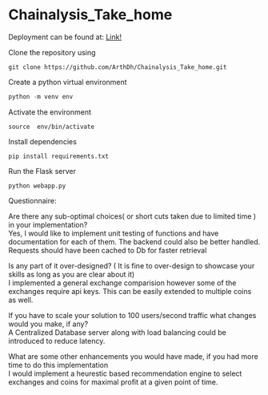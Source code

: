 # Chainalysis_Take_home

Deployment can be found at: [Link!](https://chainalysis-app.herokuapp.com/)


Clone the repository using
```
git clone https://github.com/ArthDh/Chainalysis_Take_home.git
```

Create a python virtual environment
```python
python -m venv env
```
Activate the environment
```
source  env/bin/activate
```

Install dependencies
```
pip install requirements.txt
```

Run the Flask server
```
python webapp.py
```


Questionnaire:

Are there any sub-optimal choices( or short cuts taken due to limited time ) in your implementation? <br>
Yes, I would like to implement unit testing of functions and have documentation for each of them. The backend could also be better handled. Requests should have been cached to Db for faster retrieval  

Is any part of it over-designed? ( It is fine to over-design to showcase your skills as long as you are clear about it) <br>
I implemented a general exchange comparision however some of the exchanges require api keys.
This can be easily extended to multiple coins as well.

If you have to scale your solution to 100 users/second traffic what changes would you make, if any? <br>
A Centralized Database server along with load balancing could be introduced to reduce latency. 

What are some other enhancements you would have made, if you had more time to do this implementation <br>
I would implement a heurestic based recommendation engine to select exchanges and coins for maximal profit at a given point of time.
